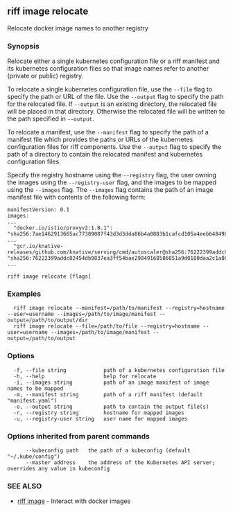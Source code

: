 ## riff image relocate

Relocate docker image names to another registry

### Synopsis

Relocate either a single kubernetes configuration file or a riff manifest and its kubernetes configuration files so that image names refer to another (private or public) registry.

To relocate a single kubernetes configuration file, use the `--file` flag to specify the path or URL of the file. Use the `--output` flag to specify the path for the relocated file. If `--output` is an existing directory, the relocated file will be placed in that directory. Otherwise the relocated file will be written to the path specified in `--output`.

To relocate a manifest, use the `--manifest` flag to specify the path of a manifest file which provides the paths or URLs of the kubernetes configuration files for riff components. Use the `--output` flag to specify the path of a directory to contain the relocated manifest and kubernetes configuration files.

Specify the registry hostname using the `--registry` flag, the user owning the images using the `--registry-user` flag, and the images to be mapped using the `--images` flag. The `--images` flag contains the path of an image manifest file with contents of the following form:

    manifestVersion: 0.1
    images:
    ...
      "docker.io/istio/proxyv2:1.0.1": "sha256:7ae1462913665ac77389087f43d3d3dda86b4a0883b1cafcd105a4eeb648498f"
    ...
      "gcr.io/knative-releases/github.com/knative/serving/cmd/autoscaler@sha256:76222399addc02454db9837ea3ff54bae29849168586051a9d0180daa2c1a805": "sha256:76222399addc02454db9837ea3ff54bae29849168586051a9d0180daa2c1a805"
    ... 



```
riff image relocate [flags]
```

### Examples

```
  riff image relocate --manifest=/path/to/manifest --registry=hostname --user=username --images=/path/to/image/manifest --output=/path/to/output/dir
  riff image relocate --file=/path/to/file --registry=hostname --user=username --images=/path/to/image/manifest --output=/path/to/output
```

### Options

```
  -f, --file string            path of a kubernetes configuration file
  -h, --help                   help for relocate
  -i, --images string          path of an image manifest of image names to be mapped
  -m, --manifest string        path of a riff manifest (default "manifest.yaml")
  -o, --output string          path to contain the output file(s)
  -r, --registry string        hostname for mapped images
  -u, --registry-user string   user name for mapped images
```

### Options inherited from parent commands

```
      --kubeconfig path   the path of a kubeconfig (default "~/.kube/config")
      --master address    the address of the Kubernetes API server; overrides any value in kubeconfig
```

### SEE ALSO

* [riff image](riff_image.md)	 - Interact with docker images

